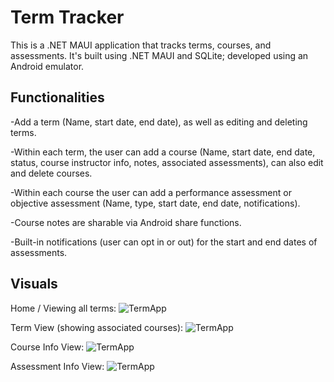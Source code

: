 # Term Tracker

This is a .NET MAUI application that tracks terms, courses, and assessments. It's built using .NET MAUI and SQLite; developed using an Android emulator.

## Functionalities
-Add a term (Name, start date, end date), as well as editing and deleting terms.

-Within each term, the user can add a course (Name, start date, end date, status, course instructor info, notes, associated assessments), can also edit and delete courses.

-Within each course the user can add a performance assessment or objective assessment (Name, type, start date, end date, notifications).

-Course notes are sharable via Android share functions.

-Built-in notifications (user can opt in or out) for the start and end dates of assessments.


## Visuals
Home / Viewing all terms:
![TermApp](https://imgur.com/LcnLNM8.jpg)

Term View (showing associated courses):
![TermApp](https://imgur.com/0o9cHQi.jpg)

Course Info View:
![TermApp](https://imgur.com/9lMzxBZ.jpg)

Assessment Info View:
![TermApp](https://imgur.com/3SdcBX0.jpg)


